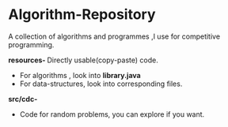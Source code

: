 # Algorithm-Repository
A collection of algorithms and programmes ,I use for competitive programming.

<b> resources- </b>
Directly usable(copy-paste) code.<br>
- For algorithms , look into <b>library.java</b>
- For data-structures, look into corresponding files.<br>

<b> src/cdc- </b>
- Code for random problems, you can explore if you want.
